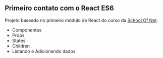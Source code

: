 ## Primeiro contato com o React ES6 

Projeto baseado no primeiro módulo de React do curso da [School Of Net](https://www.schoolofnet.com/curso-reactjs/).

- Componentes
- Props
- States
- Children
- Listando e Adicionando dados





